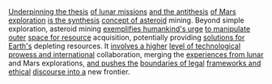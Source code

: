 
[Underpinning the thesis](2/1/1/3/2/1/1/.Foundations) [of lunar missions](1/3/3/3/1/.Lunar%20Missions) [and the antithesis](1/3/1/2/3/3/2/1/1/2/1/2/.Antisymmetric) [of Mars exploration](1/3/3/3/2/.Mars%20Exploration) [is the synthesis](1/3/1/2/3/2/1/1/2/2/1/.Synthesis) [concept of asteroid](3/3/3/3/3/2/.Asteroid%20Impacts) mining. Beyond simple exploration, asteroid mining [exemplifies humankind's urge](2/2/2/2/3/2/1/.Temptation) [to manipulate outer](3/1/2/1/1/_Direct-Manipulation) [space for resource](3/1/3/3/1/.Resource%20Management) acquisition, potentially providing [solutions for Earth's](1/3/2/.Earth) depleting resources. It [involves a higher](3/1/1/2/2/2/2/1/_Low-Level-High-Level) [level of technological](3/1/3/3/1/1/3/2/.Technology) [prowess and international](3/1/3/3/1/1/2/2/.Skills) collaboration, merging the [experiences from lunar](1/3/3/3/1/.Lunar%20Missions) and Mars explorations, [and pushes the](1/3/1/2/1/1/3/1/.Forces) [boundaries of legal](2/3/1/3/1/3/.Limitation%20Boundaries) [frameworks and ethical](2/3/2/1/3/1/2/.Ethical%20Principles) [discourse into a](3/2/1/3/2/2/.Speech) new frontier.


